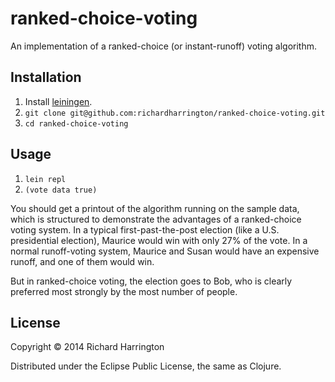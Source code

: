 # ranked-choice-voting

An implementation of a ranked-choice (or instant-runoff) voting algorithm.

## Installation

1. Install [leiningen](https://github.com/technomancy/leiningen).
2. `git clone git@github.com:richardharrington/ranked-choice-voting.git`
3. `cd ranked-choice-voting`

## Usage

1. `lein repl`
2. `(vote data true)`

You should get a printout of the algorithm running on the sample data, which is structured to demonstrate the advantages of a ranked-choice voting system. In a typical first-past-the-post election (like a U.S. presidential election), Maurice would win with only 27% of the vote. In a normal runoff-voting system, Maurice and Susan would have an expensive runoff, and one of them would win.

But in ranked-choice voting, the election goes to Bob, who is clearly preferred most strongly by the most number of people.

## License

Copyright © 2014 Richard Harrington

Distributed under the Eclipse Public License, the same as Clojure.
